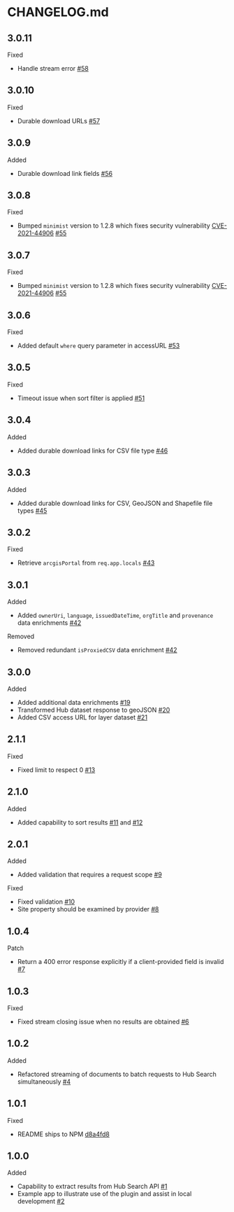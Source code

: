 # CHANGELOG.md

## 3.0.11
Fixed
- Handle stream error [#58](https://github.com/koopjs/koop-provider-hub-search/pull/59)

## 3.0.10
Fixed
- Durable download URLs [#57](https://github.com/koopjs/koop-provider-hub-search/pull/57)

## 3.0.9
Added
- Durable download link fields [#56](https://github.com/koopjs/koop-provider-hub-search/pull/56)

## 3.0.8
Fixed
- Bumped `minimist` version to 1.2.8 which fixes security vulnerability [CVE-2021-44906](https://github.com/advisories/GHSA-xvch-5gv4-984h) [#55](https://github.com/koopjs/koop-provider-hub-search/pull/55)

## 3.0.7
Fixed
- Bumped `minimist` version to 1.2.8 which fixes security vulnerability [CVE-2021-44906](https://github.com/advisories/GHSA-xvch-5gv4-984h) [#55](https://github.com/koopjs/koop-provider-hub-search/pull/55)

## 3.0.6
Fixed
- Added default `where` query parameter in accessURL [#53](https://github.com/koopjs/koop-provider-hub-search/pull/53)

## 3.0.5
Fixed
- Timeout issue when sort filter is applied [#51](https://github.com/koopjs/koop-provider-hub-search/pull/51)

## 3.0.4
Added
- Added durable download links for CSV file type [#46](https://github.com/koopjs/koop-provider-hub-search/pull/46)

## 3.0.3
Added
- Added durable download links for CSV, GeoJSON and Shapefile file types [#45](https://github.com/koopjs/koop-provider-hub-search/pull/45)

## 3.0.2
Fixed
- Retrieve `arcgisPortal` from `req.app.locals` [#43](https://github.com/koopjs/koop-provider-hub-search/pull/43)

## 3.0.1
Added
- Added `ownerUri`, `language`, `issuedDateTime`, `orgTitle` and `provenance` data enrichments [#42](https://github.com/koopjs/koop-provider-hub-search/pull/42)

Removed
- Removed redundant `isProxiedCSV` data enrichment [#42](https://github.com/koopjs/koop-provider-hub-search/pull/42)

## 3.0.0
Added
- Added additional data enrichments [#19](https://github.com/koopjs/koop-provider-hub-search/pull/19)
- Transformed Hub dataset response to geoJSON [#20](https://github.com/koopjs/koop-provider-hub-search/pull/20)
- Added CSV access URL for layer dataset [#21](https://github.com/koopjs/koop-provider-hub-search/pull/21)

## 2.1.1
Fixed
- Fixed limit to respect 0 [#13](https://github.com/koopjs/koop-provider-hub-search/pull/13)

## 2.1.0
Added
- Added capability to sort results [#11](https://github.com/koopjs/koop-provider-hub-search/pull/11) and [#12](https://github.com/koopjs/koop-provider-hub-search/pull/12)

## 2.0.1
Added
- Added validation that requires a request scope [#9](https://github.com/koopjs/koop-provider-hub-search/pull/9)

Fixed
- Fixed validation [#10](https://github.com/koopjs/koop-provider-hub-search/pull/10)
- Site property should be examined by provider [#8](https://github.com/koopjs/koop-provider-hub-search/pull/8)

## 1.0.4
Patch
- Return a 400 error response explicitly if a client-provided field is invalid [#7](https://github.com/koopjs/koop-provider-hub-search/pull/7)

## 1.0.3
Fixed
- Fixed stream closing issue when no results are obtained [#6](https://github.com/koopjs/koop-provider-hub-search/pull/6)

## 1.0.2
Added
- Refactored streaming of documents to batch requests to Hub Search simultaneously [#4](https://github.com/koopjs/koop-provider-hub-search/pull/4)

## 1.0.1

Fixed
- README ships to NPM [d8a4fd8](https://github.com/koopjs/koop-provider-hub-search/commit/d8a4fd8f943f75df6af6b3bf0f8c80d56bcb6ebd)


## 1.0.0

Added
- Capability to extract results from Hub Search API [#1](https://github.com/koopjs/koop-provider-hub-search/pull/1)
- Example app to illustrate use of the plugin and assist in local development [#2](https://github.com/koopjs/koop-provider-hub-search/pull/2)
